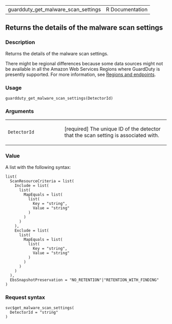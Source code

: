 <table style="width: 100%;">
<tbody>
<tr class="odd">
<td>guardduty_get_malware_scan_settings</td>
<td style="text-align: right;">R Documentation</td>
</tr>
</tbody>
</table>

## Returns the details of the malware scan settings

### Description

Returns the details of the malware scan settings.

There might be regional differences because some data sources might not
be available in all the Amazon Web Services Regions where GuardDuty is
presently supported. For more information, see [Regions and
endpoints](https://docs.aws.amazon.com/guardduty/latest/ug/guardduty_regions.html).

### Usage

    guardduty_get_malware_scan_settings(DetectorId)

### Arguments

<table>
<colgroup>
<col style="width: 35%" />
<col style="width: 65%" />
</colgroup>
<tbody>
<tr class="odd">
<td><code
id="guardduty_get_malware_scan_settings_:_DetectorId">DetectorId</code></td>
<td><p>[required] The unique ID of the detector that the scan setting is
associated with.</p></td>
</tr>
</tbody>
</table>

### Value

A list with the following syntax:

    list(
      ScanResourceCriteria = list(
        Include = list(
          list(
            MapEquals = list(
              list(
                Key = "string",
                Value = "string"
              )
            )
          )
        ),
        Exclude = list(
          list(
            MapEquals = list(
              list(
                Key = "string",
                Value = "string"
              )
            )
          )
        )
      ),
      EbsSnapshotPreservation = "NO_RETENTION"|"RETENTION_WITH_FINDING"
    )

### Request syntax

    svc$get_malware_scan_settings(
      DetectorId = "string"
    )
